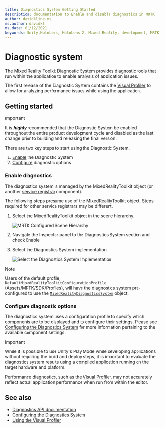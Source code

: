 ```yaml
---
title: Diagnostics System Getting Started
description: documentation to Enable and disable diagnostics in MRTK
author: davidkline-ms
ms.author: davidkl
ms.date: 01/12/2021
keywords: Unity,HoloLens, HoloLens 2, Mixed Reality, development, MRTK,
---
```


# Diagnostic system

The Mixed Reality Toolkit Diagnostic System provides diagnostic tools that run within the application to enable analysis of application issues.

The first release of the Diagnostic System contains the [Visual Profiler](using-visual-profiler.md) to allow for analyzing performance issues while using the application.

## Getting started

> [!IMPORTANT]
> It is **_highly_** recommended that the Diagnostic System be enabled throughout the entire product development cycle and disabled as the last change prior to building and releasing the final version.

There are two key steps to start using the Diagnostic System.

1. [Enable](#enable-diagnostics) the Diagnostic System
2. [Configure](#configure-diagnostic-options) diagnostic options

### Enable diagnostics

The diagnostics system is managed by the MixedRealityToolkit object (or another [service registrar](xref:Microsoft.MixedReality.Toolkit.IMixedRealityServiceRegistrar) component).

The following steps presume use of the MixedRealityToolkit object. Steps required for other service registrars may be different.

1. Select the MixedRealityToolkit object in the scene hierarchy.

    ![MRTK Configured Scene Hierarchy](../images/MRTK_ConfiguredHierarchy.png)

1. Navigate the Inspector panel to the Diagnostics System section and check Enable
1. Select the Diagnostics System implementation

    ![Select the Diagnostics System Implementation](../images/diagnostics/DiagnosticsSelectSystemType.png)

> [!NOTE]
> Users of the default profile, `DefaultMixedRealityToolkitConfigurationProfile` (Assets/MRTK/SDK/Profiles), will have the diagnostics system pre-configured to use the [`MixedRealityDiagnosticsSystem`](xref:Microsoft.MixedReality.Toolkit.Diagnostics.MixedRealityDiagnosticsSystem) object.

### Configure diagnostic options

The diagnostics system uses a configuration profile to specify which components are to be displayed and to configure their settings. Please see [Configuring the Diagnostics System](configuring-diagnostics.md) for more information pertaining to the available component settings.

> [!IMPORTANT]
> While it is possible to use Unity's Play Mode while developing applications without requiring the build and deploy steps, it is important to evaluate the diagnostics system results using a compiled application running on the target hardware and platform.
>
> Performance diagnostics, such as the [Visual Profiler](using-visual-profiler.md), may not accurately reflect actual application performance when run from within the editor.

## See also

- [Diagnostics API documentation](xref:Microsoft.MixedReality.Toolkit.Diagnostics)
- [Configuring the Diagnostics System](configuring-diagnostics.md)
- [Using the Visual Profiler](using-visual-profiler.md)
